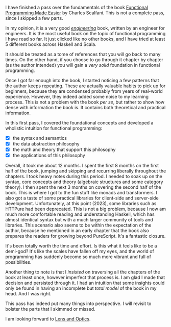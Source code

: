 I have finished a pass over the fundamentals of the book [Functional Programming Made Easier](https://leanpub.com/fp-made-easier) by Charles Scalfani. This is not a complete pass, since I skipped a few parts.

In my opinion, it is a very good <u><em>engineering</em></u> book, written by an engineer for engineers. It is the most useful book on the topic of functional programming I have read so far. It just clicked like no other books, and I have tried at least 5 different books across Haskell and Scala. 

It should be treated as a tome of references that you will go back to many times. On the other hand, if you choose to go through it chapter by chapter (as the author intended) you will gain a *very solid* foundation in functional programming.

Once I got far enough into the book, I started noticing a few patterns that the author keeps repeating. These are actually valuable habits to pick up for beginners, because they are condensed probably from years of real-world experience. However, they indeed added some noise to my learning process. This is not a problem with the book *per se*, but rather to show how dense with information the book is. It contains both theoretical and practical information.

In this first pass, I covered the foundational concepts and developed a wholistic intuition for functional programming:

- [x] the syntax and semantics
- [x] the data abstraction philosophy
- [x] the math and theory that support this philosophy
- [x] the applications of this philosophy

Overall, it took me about 12 months. I spent the first 8 months on the first half of the book, jumping and skipping and recurring liberally throughout the chapters. I took heavy notes during this period. I needed to soak up on the syntax, core concepts and theory (algebraic structures and some category theory). I then spent the next 3 months on covering the second half of the book. This is where I got to the fun stuff like monads and transformers. I also got a taste of some practical libraries for client-side and server-side development. Unfortunately, at this point (2023), some libraries such as HTTPure had been deprecated. This is not a big problem, because I now am much more comfortable reading and understanding Haskell, which has almost identical syntax but with a much larger community of tools and libraries. This scenario also seems to be within the expectation of the author, because he mentioned in an early chapter that the book also prepares the readers for growing beyond PureScript. It's a fantastic closure.

It's been totally worth the time and effort. Is this what it feels like to be a demi-god? It's like the scales have fallen off my eyes, and the world of programming has suddenly become so much more vibrant and full of possibilities.

Another thing to note is that I *insisted* on traversing all the chapters of the book at least once, however imperfect that process is. I am glad I made that decision and persisted through it. I had an intuition that some insights could only be found in having an incomplete but *total model* of the book in my head. And I was right.

This pass has indeed put many things into perspective. I will revisit to bolster the parts that I skimmed or missed.

I am looking forward to [Lens and Optics](https://thomashoneyman.com/articles/practical-profunctor-lenses-optics/#wrapping-up).
